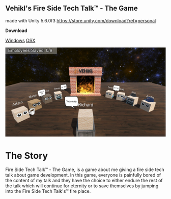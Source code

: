 ## Vehikl's Fire Side Tech Talk&trade; - The Game

made with Unity 5.6.0f3 https://store.unity.com/download?ref=personal

**Download**

[Windows](https://github.com/ssshake/fire-side-tech-chat-the-game/blob/master/Binaries/Windows/FSTTTG_win.zip)
[OSX](https://github.com/ssshake/fire-side-tech-chat-the-game/blob/master/Binaries/OSX/fire-side-tech-talk-the-game_osx.zip)

![screenshot](screenshot.png)

# The Story

Fire Side Tech Talk&trade; - The Game, is a game about me giving a fire side tech talk about game development. In this game, everyone is painfully bored of the content of my talk and they have the choice to either endure the rest of the talk which will continue for eternity or to save themselves by jumping into the Fire Side Tech Talk's&trade; fire place.
